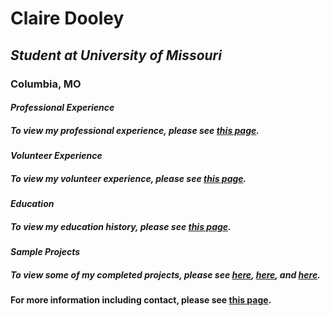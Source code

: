 # **Claire Dooley**
## *Student at University of Missouri*
### Columbia, MO
#### ***Professional Experience***
##### To view my professional experience, please see [this page](https://github.com/cmld18/INFOTC1000Project/blob/fafb486f7ce121f953ffd7a7cad6728807b8f2ed/Professional%20Experience.md).
#### ***Volunteer Experience***
##### To view my volunteer experience, please see [this page](https://github.com/cmld18/INFOTC1000Project/blob/8783ea9028139d39750e0234671df76e7b148364/Volunteer%20Experience.md).
#### ***Education***
##### To view my education history, please see [this page](https://github.com/cmld18/INFOTC1000Project/blob/1cb4c530f6909028b0c0d26aa5ba4dc10f7b8cd5/Education.md).
#### ***Sample Projects***
##### To view some of my completed projects, please see [here](https://github.com/cmld18/INFOTC1000Project/blob/a95ede697df23d63514df94f4f9d24346895395f/Sampleproject1.md), [here](https://github.com/cmld18/INFOTC1000Project/blob/422370af23ff533e6969a66770a4c5ceba1d7ef9/Sampleproject2.md), and [here](https://github.com/cmld18/INFOTC1000Project/blob/2143f2719f88ab1f33af2a47e8a34e13ebced2f8/Sampleproject3.md).

#### For more information including contact, please see [this page](https://github.com/cmld18/INFOTC1000Project/blob/c90469634f26675810da778a71eab0ff7f3d7b9d/About.md).
